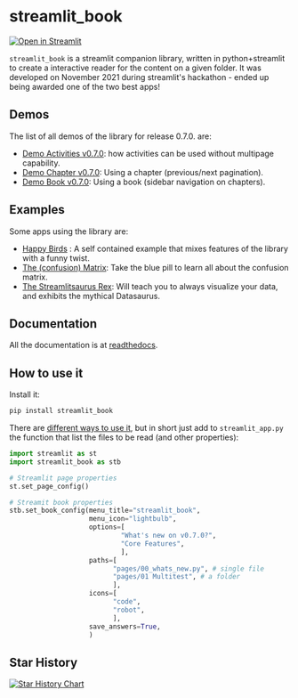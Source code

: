 # streamlit_book

[![Open in Streamlit][share_badge]][share_link]

`streamlit_book` is a streamlit companion library, written in python+streamlit to create a interactive reader for the content on a given folder. It was developed on November 2021 during streamlit's hackathon - ended up being awarded one of the two best apps!

## Demos

The list of all demos of the library for release 0.7.0. are:

* [Demo Activities v0.7.0](https://share.streamlit.io/sebastiandres/stb_activities_demo_v070/main): how activities can be used without multipage capability.
* [Demo Chapter v0.7.0](https://share.streamlit.io/sebastiandres/stb_chapter_demo_v070/main): Using a chapter (previous/next pagination).
* [Demo Book v0.7.0](https://share.streamlit.io/sebastiandres/stb_book_demo_v070/main): Using a book (sidebar navigation on chapters).

## Examples 

Some apps using the library are:

* [Happy Birds](https://share.streamlit.io/sebastiandres/streamlit_happy_birds/main/happy_birds.py) : A self contained example that mixes features of the library with a funny twist.
* [The (confusion) Matrix](https://share.streamlit.io/sebastiandres/ml-edu-1-confusion-matrix/main): Take the blue pill to learn all about the confusion matrix.
* [The Streamlitsaurus Rex](https://share.streamlit.io/sebastiandres/streamlit_datasaurus/main/app.py): Will teach you to always visualize your data, and exhibits the mythical Datasaurus.

## Documentation

All the documentation is at [readthedocs](https://streamlit_book.readthedocs.io/).

## How to use it

Install it:

```bash
pip install streamlit_book
```

There are [different ways to use it](https://streamlit-book.readthedocs.io/en/latest/config.html), but in short just add to `streamlit_app.py` the function that list the files to be read (and other properties):

```python
import streamlit as st
import streamlit_book as stb

# Streamlit page properties
st.set_page_config()

# Streamit book properties
stb.set_book_config(menu_title="streamlit_book",
                    menu_icon="lightbulb",
                    options=[
                            "What's new on v0.7.0?",
                            "Core Features",
                            ],
                    paths=[
                          "pages/00_whats_new.py", # single file
                          "pages/01 Multitest", # a folder
                          ],
                    icons=[
                          "code",
                          "robot",
                          ],
                    save_answers=True,
                    )
```

[share_badge]: https://static.streamlit.io/badges/streamlit_badge_black_white.svg
[share_link]: https://share.streamlit.io/sebastiandres/stb_book_demo_v070/main


## Star History

[![Star History Chart](https://api.star-history.com/svg?repos=sebastiandres/streamlit_book&type=Date)](https://star-history.com/#sebastiandres/streamlit_book&Date)
